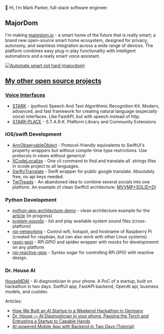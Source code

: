 👋 Hi, I’m Mark Parker, full-stack software engineer

## MajorDom

I'm making [majordom.io](https://majordom.io/blog/welcome-to-majordom) - a smart home of the future that is really smart; a brand new open-source smart home ecosystem, designed for privacy, autonomy, and seamless integration across a wide range of devices. The platform combines easy plug-n-play functionality with intelligent automations and a really smart voice assistant.

<a href="https://majordom.io/blog/welcome-to-majordom" target="_blank">
  <img alt="Automate smart not hard (majordom)" src="https://github.com/MarkParker5/MarkParker5/assets/34688010/b21f003a-413a-4345-bf01-96aa2d25b78f"
</a>

## My other open source projects

### Voice Interfaces

- [STARK](https://github.com/MarkParker5/STARK) - (python) Speech And Text Algorithmic Recognition Kit. Modern, advanced, and fast framework for creating natural language (especially voice) interfaces. Like FastAPI, but with speech instead of http.
- [STARK-PLACE](https://github.com/MarkParker5/STARK-PLACE) - S.T.A.R.K. Platform Library and Community Extensions

### iOS/swift Development

- [AnyObservableObject](https://github.com/MarkParker5/AnyObservableObject) - Protocol-friendly equivalents to SwiftUI's property wrappers but without compile-time type restrictions. Use protocols in views without generics!
- [XCodeLocalize](https://github.com/MarkParker5/XCodeLocalize) - One cli command to find and translate all .strings files in xcode project to all languages.
- [SwiftyTranslate](https://github.com/MarkParker5/SwiftyTranslate) - Swift wrapper for public google translate. Absolutely free, no api keys needed.
- [TwiTreads](https://github.com/MarkParker5/TwiTreads) - An abandoned idea to combine several socials into one platform. An example of clean SwiftUI architecture: [MVVMP+SOLID+DI](https://markparker.me/blog/ai-powered-mobile-app-with-backend-in-two-days-tutorial)

### Python Development

- [python-app-architecture-demo](https://github.com/MarkParker5/python-app-architecture-demo) - clean architecture example for the [article](#) (in progress)
- [system-sounds](https://github.com/MarkParker5/system-sounds) - list and play available system sound files (cross-platform)
- [rpi-networking](https://github.com/MarkParker5/rpi-networking) - Control wifi, hotspot, and hostname of Raspberry Pi (created for raspbian, but can also work with other Linux systems)
- [raspi-gpio](https://github.com/MarkParker5/raspi-gpio) - RPi.GPIO and spidev wrapper with mocks for developmennt on any platform
- [rpi-reactive-gpio](https://github.com/MarkParker5/rpi-reactive-gpio) - Syntax sugar for controlling RPi.GPIO with reactive design.

### Dr. House AI

[HouseMDAI](https://github.com/HouseMDAI) - AI diagnostician in your phone. A PoC of a startup, built on hackathon in two days. SwiftUI app, FastAPI backend, OpenAI api, business models, and custdev.  

Articles:
- [How We Built an AI Startup in a Weekend Hackathon in Germany](https://markparker.me/blog/how-we-built-an-ai-startup-in-a-weekend-hackathon-in-germany)
- [Dr. House — AI Diagnostician in your phone. Passing the Torch and Entrusting a Startup to Capable Hands](https://markparker.me/blog/house-md-ai-diagnostician-in-your-phone-passing-the-torch-and-entrusting-a-startup-to-capable-hands)
- [AI-powered Mobile App with Backend in Two Days (Tutorial)](https://markparker.me/blog/ai-powered-mobile-app-with-backend-in-two-days-tutorial)
